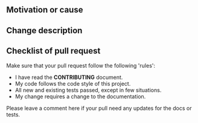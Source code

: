 
## Motivation or cause

<!--- 
Please refer to issue if it's a fix/feature that was already reported
or
Please provide motivation for this change if not yet presubmitted as an issue before.
-->

## Change description

<!-- 
Please describe your changes here. 
-->

## Checklist of pull request

Make sure that your pull request follow the following 'rules':

- I have read the **CONTRIBUTING** document.
- My code follows the code style of this project.
- All new and existing tests passed, except in few situations.
- My change requires a change to the documentation.

Please leave a comment here if your pull need any updates for the docs or tests.
